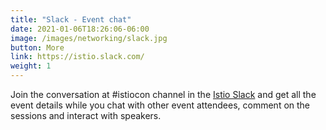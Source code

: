 ```yaml
---
title: "Slack - Event chat"
date: 2021-01-06T18:26:06-06:00
image: /images/networking/slack.jpg
button: More
link: https://istio.slack.com/
weight: 1
---
```


Join the conversation at #istiocon channel in the [Istio Slack](https://slack.istio.io) and get all the event details while you chat with other event attendees, comment on the sessions and interact with speakers.
